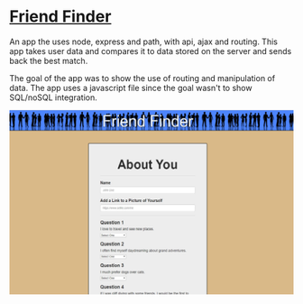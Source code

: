 # [Friend Finder](https://friend-match-finder.herokuapp.com/)

An app the uses node, express and path, with api, ajax and routing. This app takes user data and compares it to data stored on the server and sends back the best match.

The goal of the app was to show the use of routing and manipulation of data. The app uses a javascript file since the goal wasn't to show SQL/noSQL integration.

![Freind](/app/public/assets/images/friendFinder.jpg)

